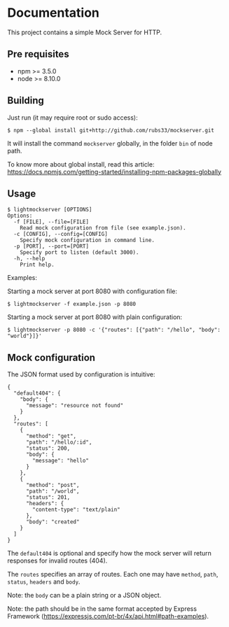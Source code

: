 Documentation
=============

This project contains a simple Mock Server for HTTP.

Pre requisites
--------------

- npm >= 3.5.0
- node >= 8.10.0


Building
--------

Just run (it may require root or sudo access):
```
$ npm --global install git+http://github.com/rubs33/mockserver.git
```

It will install the command `mockserver` globally, in the folder `bin` of node path.

To know more about global install, read this article: https://docs.npmjs.com/getting-started/installing-npm-packages-globally


Usage
-----

```
$ lightmockserver [OPTIONS]
Options:
  -f [FILE], --file=[FILE]
    Read mock configuration from file (see example.json).
  -c [CONFIG], --config=[CONFIG]
    Specify mock configuration in command line.
  -p [PORT], --port=[PORT]
    Specify port to listen (default 3000).
  -h, --help
    Print help.
```

Examples:

Starting a mock server at port 8080 with configuration file:
```
$ lightmockserver -f example.json -p 8080
```

Starting a mock server at port 8080 with plain configuration:
```
$ lightmockserver -p 8080 -c '{"routes": [{"path": "/hello", "body": "world"}]}'
```

Mock configuration
------------------

The JSON format used by configuration is intuitive:
```
{
  "default404": {
    "body": {
      "message": "resource not found"
    }
  },
  "routes": [
    {
      "method": "get",
      "path": "/hello/:id",
      "status": 200,
      "body": {
        "message": "hello"
      }
    },
    {
      "method": "post",
      "path": "/world",
      "status": 201,
      "headers": {
        "content-type": "text/plain"
      },
      "body": "created"
    }
  ]
}
```

The `default404` is optional and specify how the mock server will return responses for invalid routes (404).

The `routes` specifies an array of routes. Each one may have `method`, `path`, `status`, `headers` and `body`.

Note: the `body` can be a plain string or a JSON object.

Note: the path should be in the same format accepted by Express Framework (https://expressjs.com/pt-br/4x/api.html#path-examples).
